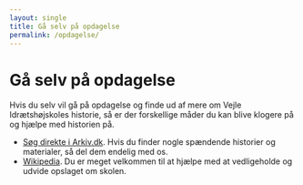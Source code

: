 ```yaml
---
layout: single
title: Gå selv på opdagelse
permalink: /opdagelse/
---
```


# Gå selv på opdagelse

Hvis du selv vil gå på opdagelse og finde ud af mere om Vejle Idrætshøjskoles historie, så er der forskellige måder du kan blive klogere på og hjælpe med historien på.

- [Søg direkte i Arkiv.dk](https://arkiv.dk/soeg?searchString=Den%20Jyske%20Idr%C3%A6tsskole&arkiv=321). Hvis du finder nogle spændende historier og materialer, så del dem endelig med os.
- [Wikipedia](https://da.wikipedia.org/wiki/Vejle_Idr%C3%A6tsh%C3%B8jskole). Du er meget velkommen til at hjælpe med at vedligeholde og udvide opslaget om skolen.
